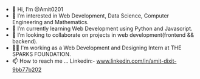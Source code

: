 - 👋 Hi, I’m @Amit0201
- 👀 I’m interested in Web Development, Data Science, Computer Engineering and Mathematics.
- 🌱 I’m currently learning Web Development using Python and Javascript.  
- 💞️ I’m looking to collaborate on projects in web development(frontend && backend).
- 👨‍💻 I'm working as a Web Development and Designing Intern at THE SPARKS FOUNDATION.
- 📫 How to reach me ... Linkedin:- www.linkedin.com/in/amit-dixit-9bb77b202 
<!---
Amit0201/Amit0201 is a ✨ special ✨ repository because its `README.md` (this file) appears on your GitHub profile.
You can click the Preview link to take a look at your changes.
--->
